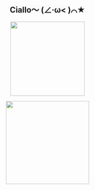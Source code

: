<h2 align="center">Ciallo～ (∠·ω< )⌒★</h2>

<p align="center">

<img src="https://github-readme-stats.vercel.app/api?username=PolarisSdesu&count_private=true&show_icons=true&theme=dark" height="200px"/>

</p>

<p align="center">

<img src="https://github-readme-stats.vercel.app/api/top-langs/?username=PolarisSdesu&layout=compact&theme=dark" height="224px"/>

</p>
